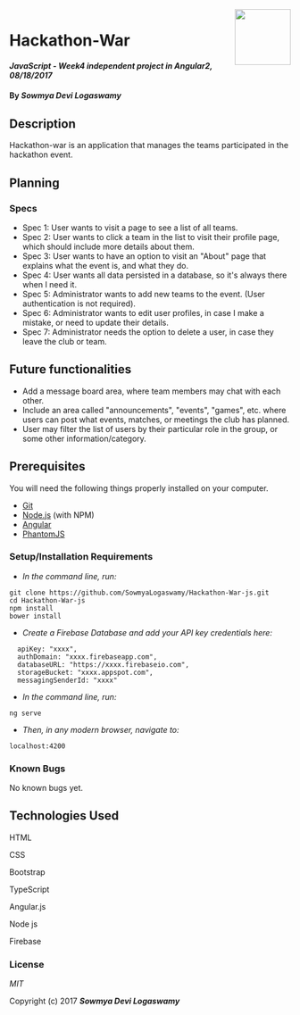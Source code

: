 <img src="http://www.scrum-tips.com/wp-content/uploads/2016/07/HACKATHON.png" align="right" height="100" />

# Hackathon-War

#### _JavaScript - Week4 independent project in Angular2, 08/18/2017_

#### By _**Sowmya Devi Logaswamy**_

## Description

Hackathon-war is an application that manages the teams participated in the hackathon event.

## Planning

### Specs
* Spec 1: User wants to visit a page to see a list of all teams.
* Spec 2: User wants to click a team in the list to visit their profile page, which should include more details about them.
* Spec 3: User wants to have an option to visit an "About" page that explains what the event is, and what they do.
* Spec 4: User wants all data persisted in a database, so it's always there when I need it.
* Spec 5: Administrator wants to add new teams to the event. (User authentication is not required).
* Spec 6: Administrator wants to edit user profiles, in case I make a mistake, or need to update their details.
* Spec 7: Administrator needs the option to delete a user, in case they leave the club or team.


## Future functionalities
  * Add a message board area, where team members may chat with each other.
  * Include an area called "announcements", "events", "games", etc. where users can post what events, matches, or meetings the club has planned.
  * User may filter the list of users by their particular role in the group, or some other information/category.

  ## Prerequisites

  You will need the following things properly installed on your computer.

  * [Git](https://git-scm.com/)
  * [Node.js](https://nodejs.org/) (with NPM)
  * [Angular](https://angularjs.org/)
  * [PhantomJS](http://phantomjs.org/)

  ### Setup/Installation Requirements

  * _In the command line, run:_
  ```
  git clone https://github.com/SowmyaLogaswamy/Hackathon-War-js.git
  cd Hackathon-War-js
  npm install
  bower install

  ```
  * _Create a Firebase Database and add your API key credentials here:_
  ```
    apiKey: "xxxx",
    authDomain: "xxxx.firebaseapp.com",
    databaseURL: "https://xxxx.firebaseio.com",
    storageBucket: "xxxx.appspot.com",
    messagingSenderId: "xxxx"

  ```
  * _In the command line, run:_
  ```
  ng serve
  ```
  * _Then, in any modern browser, navigate to:_
  ```
  localhost:4200
  ```


### Known Bugs

No known bugs yet.

## Technologies Used

HTML

CSS

Bootstrap

TypeScript

Angular.js

Node js

Firebase


### License

*MIT*

Copyright (c) 2017 **_Sowmya Devi Logaswamy_**
